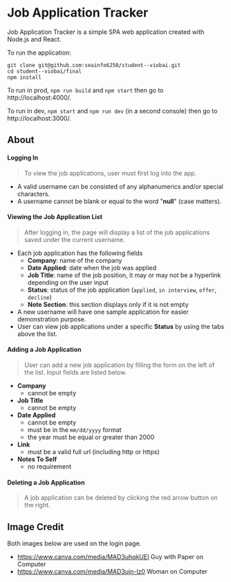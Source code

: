 # Job Application Tracker

Job Application Tracker is a simple SPA web application created with Node.js and React.

To run the application: 
```
git clone git@github.com:seainfo6250/student--viobai.git
cd student--viobai/final
npm install
```

To run in prod, ```npm run build``` and ```npm start``` then go to http://localhost:4000/.
 
To run in dev, ```npm start``` and ```npm run dev``` (in a second console) then go to http://localhost:3000/.

## About

#### Logging In
> To view the job applications, user must first log into the app.
* A valid username can be consisted of any alphanumerics and/or special characters. 
* A username cannot be blank or equal to the word "**null**" (case matters).

#### Viewing the Job Application List
> After logging in, the page will display a list of the job applications saved under the current username.
* Each job application has the following fields
  * **Company**: name of the company
  * **Date Applied**: date when the job was applied
  * **Job Title**: name of the job position, it may or may not be a hyperlink depending on the user input
  * **Status**: status of the job application (`applied`, `in interview`, `offer`, `decline`)
  * **Note Section**: this section displays only if it is not empty
* A new username will have one sample application for easier demonstration purpose.
* User can view job applications under a specific **Status** by using the tabs above the list.

#### Adding a Job Application
> User can add a new job application by filling the form on the left of the list. Input fields are listed below.
* **Company**
  * cannot be empty 
* **Job Title**
  * cannot be empty 
* **Date Applied**
  * cannot be empty 
  * must be in the `mm/dd/yyyy` format
  * the year must be equal or greater than 2000
* **Link**
  * must be a valid full url (including http or https)
* **Notes To Self**
  * no requirement 

#### Deleting a Job Application
> A job application can be deleted by clicking the red arrow button on the right.

## Image Credit
Both images below are used on the login page.
* https://www.canva.com/media/MAD3uhqkUEI Guy with Paper on Computer
* https://www.canva.com/media/MAD3ujn-lz0 Woman on Computer
